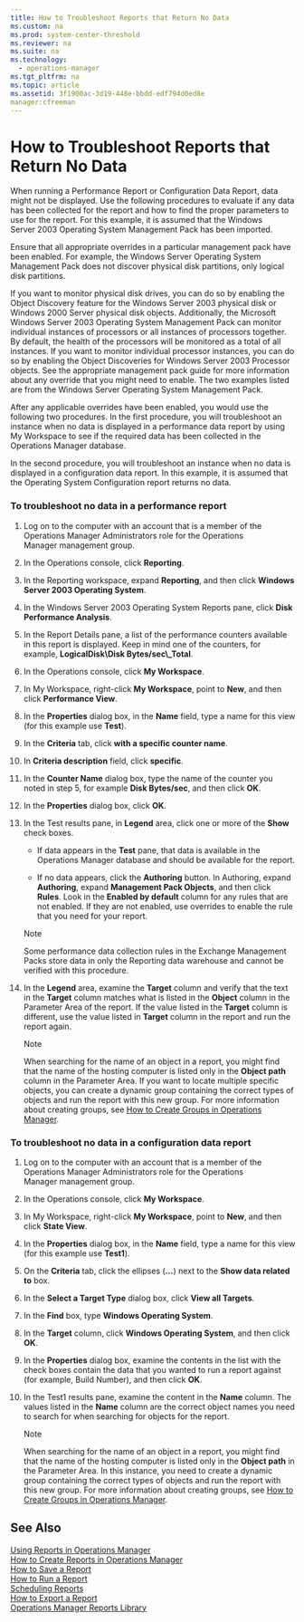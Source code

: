 ```yaml
---
title: How to Troubleshoot Reports that Return No Data
ms.custom: na
ms.prod: system-center-threshold
ms.reviewer: na
ms.suite: na
ms.technology: 
  - operations-manager
ms.tgt_pltfrm: na
ms.topic: article
ms.assetid: 3f1900ac-3d19-448e-bbdd-edf794d0ed8e
manager:cfreeman
---
```

# How to Troubleshoot Reports that Return No Data
When running a Performance Report or Configuration Data Report, data might not be displayed. Use the following procedures to evaluate if any data has been collected for the report and how to find the proper parameters to use for the report. For this example, it is assumed that the Windows Server 2003 Operating System Management Pack has been imported.  
  
Ensure that all appropriate overrides in a particular management pack have been enabled. For example, the Windows Server Operating System Management Pack does not discover physical disk partitions, only logical disk partitions.  
  
If you want to monitor physical disk drives, you can do so by enabling the Object Discovery feature for the Windows Server 2003 physical disk or Windows 2000 Server physical disk objects. Additionally, the Microsoft Windows Server 2003 Operating System Management Pack can monitor individual instances of processors or all instances of processors together. By default, the health of the processors will be monitored as a total of all instances. If you want to monitor individual processor instances, you can do so by enabling the Object Discoveries for Windows Server 2003 Processor objects. See the appropriate management pack guide for more information about any override that you might need to enable. The two examples listed are from the Windows Server Operating System Management Pack.  
  
After any applicable overrides have been enabled, you would use the following two procedures. In the first procedure, you will troubleshoot an instance when no data is displayed in a performance data report by using My Workspace to see if the required data has been collected in the Operations Manager database.  
  
In the second procedure, you will troubleshoot an instance when no data is displayed in a configuration data report. In this example, it is assumed that the Operating System Configuration report returns no data.  
  
### To troubleshoot no data in a performance report  
  
1.  Log on to the computer with an account that is a member of the Operations Manager Administrators role for the Operations Manager management group.  
  
2.  In the Operations console, click **Reporting**.  
  
3.  In the Reporting workspace, expand **Reporting**, and then click **Windows Server 2003 Operating System**.  
  
4.  In the Windows Server 2003 Operating System Reports pane, click **Disk Performance Analysis**.  
  
5.  In the Report Details pane, a list of the performance counters available in this report is displayed. Keep in mind one of the counters, for example, **LogicalDisk\\Disk Bytes\/sec\\\_Total**.  
  
6.  In the Operations console, click **My Workspace**.  
  
7.  In My Workspace, right\-click **My Workspace**, point to **New**, and then click **Performance View**.  
  
8.  In the **Properties** dialog box, in the **Name** field, type a name for this view \(for this example use **Test**\).  
  
9. In the **Criteria** tab, click **with a specific counter name**.  
  
10. In **Criteria description** field, click **specific**.  
  
11. In the **Counter Name** dialog box, type the name of the counter you noted in step 5, for example **Disk Bytes\/sec**, and then click **OK**.  
  
12. In the **Properties** dialog box, click **OK**.  
  
13. In the Test results pane, in **Legend** area, click one or more of the **Show** check boxes.  
  
    -   If data appears in the **Test** pane, that data is available in the Operations Manager database and should be available for the report.  
  
    -   If no data appears, click the **Authoring** button. In Authoring, expand **Authoring**, expand **Management Pack Objects**, and then click **Rules**. Look in the **Enabled by default** column for any rules that are not enabled. If they are not enabled, use overrides to enable the rule that you need for your report.  
  
    > [!NOTE]  
    > Some performance data collection rules in the Exchange Management Packs store data in only the Reporting data warehouse and cannot be verified with this procedure.  
  
14. In the **Legend** area, examine the **Target** column and verify that the text in the **Target** column matches what is listed in the **Object** column in the Parameter Area of the report. If the value listed in the **Target** column is different, use the value listed in **Target** column in the report and run the report again.  
  
    > [!NOTE]  
    > When searching for the name of an object in a report, you might find that the name of the hosting computer is listed only in the **Object path** column in the Parameter Area. If you want to locate multiple specific objects, you can create a dynamic group containing the correct types of objects and run the report with this new group. For more information about creating groups, see [How to Create Groups in Operations Manager](../../om/manage/How-to-Create-Groups-in-Operations-Manager.md).  
  
### To troubleshoot no data in a configuration data report  
  
1.  Log on to the computer with an account that is a member of the Operations Manager Administrators role for the Operations Manager management group.  
  
2.  In the Operations console, click **My Workspace**.  
  
3.  In My Workspace, right\-click **My Workspace**, point to **New**, and then click **State View**.  
  
4.  In the **Properties** dialog box, in the **Name** field, type a name for this view \(for this example use **Test1**\).  
  
5.  On the **Criteria** tab, click the ellipses \(**…**\) next to the **Show data related to** box.  
  
6.  In the **Select a Target Type** dialog box, click **View all Targets**.  
  
7.  In the **Find** box, type **Windows Operating System**.  
  
8.  In the **Target** column, click **Windows Operating System**, and then click **OK**.  
  
9. In the **Properties** dialog box, examine the contents in the list with the check boxes contain the data that you wanted to run a report against \(for example, Build Number\), and then click **OK**.  
  
10. In the Test1 results pane, examine the content in the **Name** column. The values listed in the **Name** column are the correct object names you need to search for when searching for objects for the report.  
  
    > [!NOTE]  
    > When searching for the name of an object in a report, you might find that the name of the hosting computer is listed only in the **Object path** in the Parameter Area. In this instance, you need to create a dynamic group containing the correct types of objects and run the report with this new group. For more information about creating groups, see [How to Create Groups in Operations Manager](../../om/manage/How-to-Create-Groups-in-Operations-Manager.md).  
  
## See Also  
[Using Reports in Operations Manager](../../om/manage/Using-Reports-in-Operations-Manager.md)  
[How to Create Reports in Operations Manager](../../om/manage/How-to-Create-Reports-in-Operations-Manager.md)  
[How to Save a Report](../../om/manage/How-to-Save-a-Report.md)  
[How to Run a Report](../../om/manage/How-to-Run-a-Report.md)  
[Scheduling Reports](../../om/manage/Scheduling-Reports.md)  
[How to Export a Report](../../om/manage/How-to-Export-a-Report.md)  
[Operations Manager Reports Library](../../om/manage/Operations-Manager-Reports-Library.md)  
  
